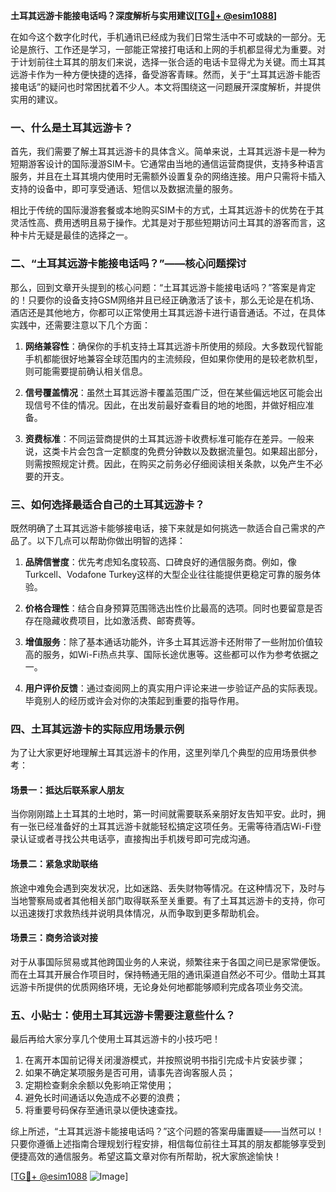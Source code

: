 **土耳其远游卡能接电话吗？深度解析与实用建议[[TG💪+ @esim1088](https://t.me/s/esim1088)]**

在如今这个数字化时代，手机通讯已经成为我们日常生活中不可或缺的一部分。无论是旅行、工作还是学习，一部能正常接打电话和上网的手机都显得尤为重要。对于计划前往土耳其的朋友们来说，选择一张合适的电话卡显得尤为关键。而土耳其远游卡作为一种方便快捷的选择，备受游客青睐。然而，关于“土耳其远游卡能否接电话”的疑问也时常困扰着不少人。本文将围绕这一问题展开深度解析，并提供实用的建议。

### 一、什么是土耳其远游卡？

首先，我们需要了解土耳其远游卡的具体含义。简单来说，土耳其远游卡是一种为短期游客设计的国际漫游SIM卡。它通常由当地的通信运营商提供，支持多种语言服务，并且在土耳其境内使用时无需额外设置复杂的网络连接。用户只需将卡插入支持的设备中，即可享受通话、短信以及数据流量的服务。

相比于传统的国际漫游套餐或本地购买SIM卡的方式，土耳其远游卡的优势在于其灵活性高、费用透明且易于操作。尤其是对于那些短期访问土耳其的游客而言，这种卡片无疑是最佳的选择之一。

### 二、“土耳其远游卡能接电话吗？”——核心问题探讨

那么，回到文章开头提到的核心问题：“土耳其远游卡能接电话吗？”答案是肯定的！只要你的设备支持GSM网络并且已经正确激活了该卡，那么无论是在机场、酒店还是其他地方，你都可以正常使用土耳其远游卡进行语音通话。不过，在具体实践中，还需要注意以下几个方面：

1. **网络兼容性**：确保你的手机支持土耳其远游卡所使用的频段。大多数现代智能手机都能很好地兼容全球范围内的主流频段，但如果你使用的是较老款机型，则可能需要提前确认相关信息。
   
2. **信号覆盖情况**：虽然土耳其远游卡覆盖范围广泛，但在某些偏远地区可能会出现信号不佳的情况。因此，在出发前最好查看目的地的地图，并做好相应准备。

3. **资费标准**：不同运营商提供的土耳其远游卡收费标准可能存在差异。一般来说，这类卡片会包含一定额度的免费分钟数以及数据流量包。如果超出部分，则需按照规定计费。因此，在购买之前务必仔细阅读相关条款，以免产生不必要的开支。

### 三、如何选择最适合自己的土耳其远游卡？

既然明确了土耳其远游卡能够接电话，接下来就是如何挑选一款适合自己需求的产品了。以下几点可以帮助你做出明智的选择：

1. **品牌信誉度**：优先考虑知名度较高、口碑良好的通信服务商。例如，像Turkcell、Vodafone Turkey这样的大型企业往往能提供更稳定可靠的服务体验。

2. **价格合理性**：结合自身预算范围筛选出性价比最高的选项。同时也要留意是否存在隐藏收费项目，比如激活费、邮寄费等。

3. **增值服务**：除了基本通话功能外，许多土耳其远游卡还附带了一些附加价值较高的服务，如Wi-Fi热点共享、国际长途优惠等。这些都可以作为参考依据之一。

4. **用户评价反馈**：通过查阅网上的真实用户评论来进一步验证产品的实际表现。毕竟别人的经历或许会对你的决策起到重要的指导作用。

### 四、土耳其远游卡的实际应用场景示例

为了让大家更好地理解土耳其远游卡的作用，这里列举几个典型的应用场景供参考：

#### 场景一：抵达后联系家人朋友
当你刚刚踏上土耳其的土地时，第一时间就需要联系亲朋好友告知平安。此时，拥有一张已经准备好的土耳其远游卡就能轻松搞定这项任务。无需等待酒店Wi-Fi登录认证或者寻找公共电话亭，直接掏出手机拨号即可完成沟通。

#### 场景二：紧急求助联络
旅途中难免会遇到突发状况，比如迷路、丢失财物等情况。在这种情况下，及时与当地警察局或者其他相关部门取得联系至关重要。有了土耳其远游卡的支持，你可以迅速拨打求救热线并说明具体情况，从而争取到更多帮助机会。

#### 场景三：商务洽谈对接
对于从事国际贸易或其他跨国业务的人来说，频繁往来于各国之间已是家常便饭。而在土耳其开展合作项目时，保持畅通无阻的通讯渠道自然必不可少。借助土耳其远游卡所提供的优质网络环境，无论身处何地都能够顺利完成各项业务交流。

### 五、小贴士：使用土耳其远游卡需要注意些什么？

最后再给大家分享几个使用土耳其远游卡的小技巧吧！

1. 在离开本国前记得关闭漫游模式，并按照说明书指引完成卡片安装步骤；
2. 如果不确定某项服务是否可用，请事先咨询客服人员；
3. 定期检查剩余余额以免影响正常使用；
4. 避免长时间通话以免造成不必要的浪费；
5. 将重要号码保存至通讯录以便快速查找。

综上所述，“土耳其远游卡能接电话吗？”这个问题的答案毋庸置疑——当然可以！只要你遵循上述指南合理规划行程安排，相信每位前往土耳其的朋友都能够享受到便捷高效的通信服务。希望这篇文章对你有所帮助，祝大家旅途愉快！

[[TG💪+ @esim1088](https://t.me/s/esim1088) ![Image](https://i.postimg.cc/4NQfJmqS/Snipaste-2025-05-13-00-14-12.png)]